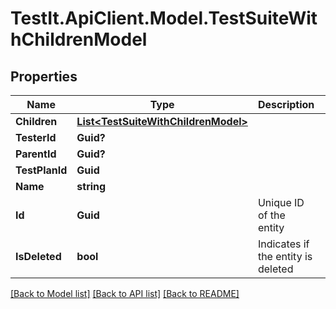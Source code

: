 # TestIt.ApiClient.Model.TestSuiteWithChildrenModel

## Properties

Name | Type | Description | Notes
------------ | ------------- | ------------- | -------------
**Children** | [**List&lt;TestSuiteWithChildrenModel&gt;**](TestSuiteWithChildrenModel.md) |  | [optional] 
**TesterId** | **Guid?** |  | [optional] 
**ParentId** | **Guid?** |  | [optional] 
**TestPlanId** | **Guid** |  | 
**Name** | **string** |  | 
**Id** | **Guid** | Unique ID of the entity | 
**IsDeleted** | **bool** | Indicates if the entity is deleted | 

[[Back to Model list]](../README.md#documentation-for-models) [[Back to API list]](../README.md#documentation-for-api-endpoints) [[Back to README]](../README.md)

